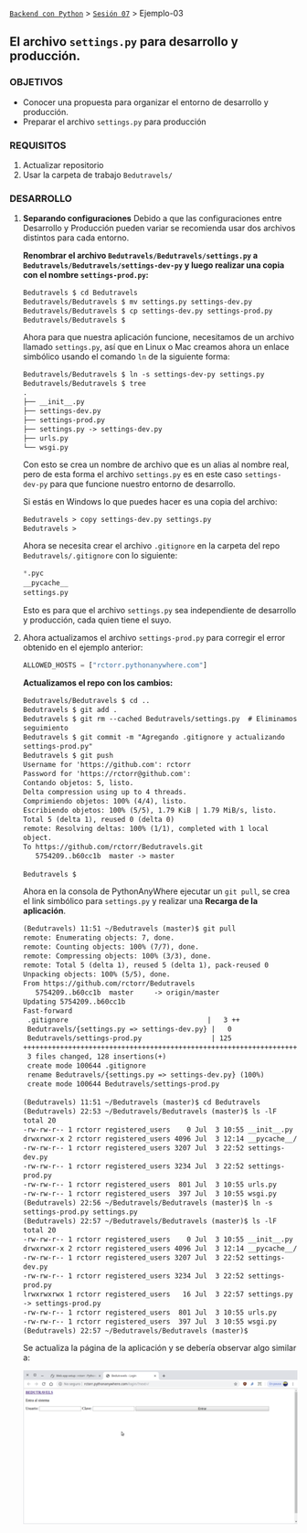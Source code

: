 [`Backend con Python`](../../Readme.md) > [`Sesión 07`](../Readme.md) > Ejemplo-03
## El archivo `settings.py` para desarrollo y producción.

### OBJETIVOS
- Conocer una propuesta para organizar el entorno de desarrollo y producción.
- Preparar el archivo `settings.py` para producción

### REQUISITOS
1. Actualizar repositorio
1. Usar la carpeta de trabajo `Bedutravels/`

### DESARROLLO
1. __Separando configuraciones__ Debido a que las configuraciones entre Desarrollo y Producción pueden variar se recomienda usar dos archivos distintos para cada entorno.

   __Renombrar el archivo `Bedutravels/Bedutravels/settings.py` a `Bedutravels/Bedutravels/settings-dev-py` y luego realizar una copia con el nombre `settings-prod.py`:__

   ```console
   Bedutravels $ cd Bedutravels
   Bedutravels/Bedutravels $ mv settings.py settings-dev.py
   Bedutravels/Bedutravels $ cp settings-dev.py settings-prod.py
   Bedutravels/Bedutravels $
   ```

   Ahora para que nuestra aplicación funcione, necesitamos de un archivo llamado `settings.py`, así que en Linux o Mac creamos ahora un enlace simbólico usando el comando `ln` de la siguiente forma:

   ```console
   Bedutravels/Bedutravels $ ln -s settings-dev-py settings.py
   Bedutravels/Bedutravels $ tree
   .
   ├── __init__.py
   ├── settings-dev.py
   ├── settings-prod.py
   ├── settings.py -> settings-dev.py
   ├── urls.py
   └── wsgi.py
   ```
   Con esto se crea un nombre de archivo que es un alias al nombre real, pero de esta forma el archivo `settings.py` es en este caso `settings-dev-py` para que funcione nuestro entorno de desarrollo.

   Si estás en Windows lo que puedes hacer es una copia del archivo:

   ```console
   Bedutravels > copy settings-dev.py settings.py
   Bedutravels >
   ```

   Ahora se necesita crear el archivo `.gitignore` en la carpeta del repo `Bedutravels/.gitignore` con lo siguiente:

   ```python
   *.pyc
   __pycache__
   settings.py
   ```
   Esto es para que el archivo `settings.py` sea independiente de desarrollo y producción, cada quien tiene el suyo.

1. Ahora actualizamos el archivo `settings-prod.py` para corregir el error obtenido en el ejemplo anterior:

   ```python
   ALLOWED_HOSTS = ["rctorr.pythonanywhere.com"]
   ```

   __Actualizamos el repo con los cambios:__
   ```console
   Bedutravels/Bedutravels $ cd ..
   Bedutravels $ git add .
   Bedutravels $ git rm --cached Bedutravels/settings.py  # Eliminamos seguimiento
   Bedutravels $ git commit -m "Agregando .gitignore y actualizando settings-prod.py"
   Bedutravels $ git push
   Username for 'https://github.com': rctorr
   Password for 'https://rctorr@github.com':
   Contando objetos: 5, listo.
   Delta compression using up to 4 threads.
   Comprimiendo objetos: 100% (4/4), listo.
   Escribiendo objetos: 100% (5/5), 1.79 KiB | 1.79 MiB/s, listo.
   Total 5 (delta 1), reused 0 (delta 0)
   remote: Resolving deltas: 100% (1/1), completed with 1 local object.
   To https://github.com/rctorr/Bedutravels.git
      5754209..b60cc1b  master -> master

   Bedutravels $
   ```

   Ahora en la consola de PythonAnyWhere ejecutar un `git pull`, se crea el link simbólico para `settings.py` y realizar una __Recarga de la aplicación__.

   ```console
   (Bedutravels) 11:51 ~/Bedutravels (master)$ git pull
   remote: Enumerating objects: 7, done.
   remote: Counting objects: 100% (7/7), done.
   remote: Compressing objects: 100% (3/3), done.
   remote: Total 5 (delta 1), reused 5 (delta 1), pack-reused 0
   Unpacking objects: 100% (5/5), done.
   From https://github.com/rctorr/Bedutravels
      5754209..b60cc1b  master     -> origin/master
   Updating 5754209..b60cc1b
   Fast-forward
    .gitignore                                  |   3 ++
    Bedutravels/{settings.py => settings-dev.py} |   0
    Bedutravels/settings-prod.py                 | 125 ++++++++++++++++++++++++++++++++++++++++++++++++++++++++++++++++++++++++++++++++
    3 files changed, 128 insertions(+)
    create mode 100644 .gitignore
    rename Bedutravels/{settings.py => settings-dev.py} (100%)
    create mode 100644 Bedutravels/settings-prod.py

   (Bedutravels) 11:51 ~/Bedutravels (master)$ cd Bedutravels
   (Bedutravels) 22:53 ~/Bedutravels/Bedutravels (master)$ ls -lF
   total 20
   -rw-rw-r-- 1 rctorr registered_users    0 Jul  3 10:55 __init__.py
   drwxrwxr-x 2 rctorr registered_users 4096 Jul  3 12:14 __pycache__/
   -rw-rw-r-- 1 rctorr registered_users 3207 Jul  3 22:52 settings-dev.py
   -rw-rw-r-- 1 rctorr registered_users 3234 Jul  3 22:52 settings-prod.py
   -rw-rw-r-- 1 rctorr registered_users  801 Jul  3 10:55 urls.py
   -rw-rw-r-- 1 rctorr registered_users  397 Jul  3 10:55 wsgi.py
   (Bedutravels) 22:56 ~/Bedutravels/Bedutravels (master)$ ln -s settings-prod.py settings.py
   (Bedutravels) 22:57 ~/Bedutravels/Bedutravels (master)$ ls -lF
   total 20
   -rw-rw-r-- 1 rctorr registered_users    0 Jul  3 10:55 __init__.py
   drwxrwxr-x 2 rctorr registered_users 4096 Jul  3 12:14 __pycache__/
   -rw-rw-r-- 1 rctorr registered_users 3207 Jul  3 22:52 settings-dev.py
   -rw-rw-r-- 1 rctorr registered_users 3234 Jul  3 22:52 settings-prod.py
   lrwxrwxrwx 1 rctorr registered_users   16 Jul  3 22:57 settings.py -> settings-prod.py
   -rw-rw-r-- 1 rctorr registered_users  801 Jul  3 10:55 urls.py
   -rw-rw-r-- 1 rctorr registered_users  397 Jul  3 10:55 wsgi.py
   (Bedutravels) 22:57 ~/Bedutravels/Bedutravels (master)$
   ```

   Se actualiza la página de la aplicación y se debería observar algo similar a:

   ![aplicación funcionando en producción](assets/produccion-01.png)
   

